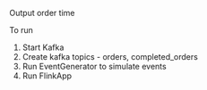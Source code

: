 Output order time

To run
1. Start Kafka
2. Create kafka topics - orders, completed_orders
3. Run EventGenerator to simulate events
4. Run FlinkApp